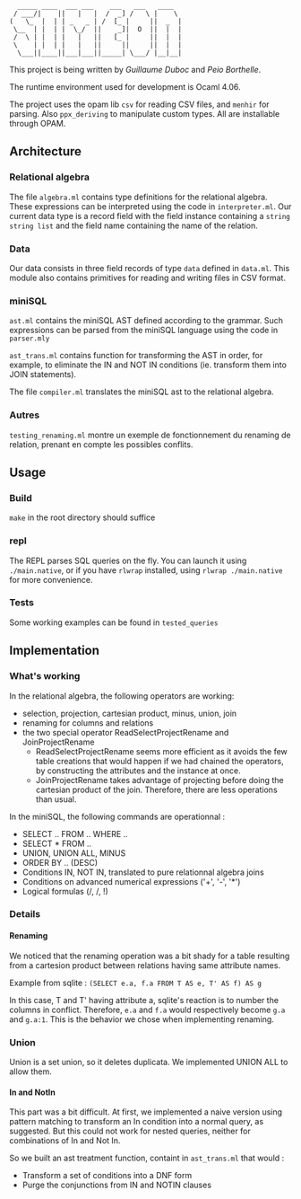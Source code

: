 ``` 
  _____ ____  ___ ___    ___   ___   ____  
 / ___/|    ||   |   |  /  _] /   \ |    \ 
(   \_  |  | | _   _ | /  [_ |     ||  _  |
 \__  | |  | |  \_/  ||    _]|  O  ||  |  |
 /  \ | |  | |   |   ||   [_ |     ||  |  |
 \    | |  | |   |   ||     ||     ||  |  |
  \___||____||___|___||_____| \___/ |__|__|
```


This project is being written by *Guillaume Duboc* and *Peio Borthelle*.

The runtime environment used for development is Ocaml 4.06.

The project uses the opam lib `csv` for reading CSV files, and `menhir` for parsing.
Also `ppx_deriving` to manipulate custom types. All are installable through OPAM.

## Architecture

### Relational algebra

The file `algebra.ml` contains type definitions for the relational algebra.
These expressions can be interpreted using the code in `interpreter.ml`. 
Our current data type is a record field with the field instance containing a `string string list` and the field name containing the name of the relation.

### Data

Our data consists in three field records of type `data` defined in `data.ml`. This module also contains
primitives for reading and writing files in CSV format.

### miniSQL

`ast.ml` contains the miniSQL AST defined according to the grammar. Such expressions can be parsed from the miniSQL language using the code in `parser.mly`

`ast_trans.ml` contains function for transforming the AST in order, for example, to eliminate the IN and NOT IN conditions (ie. transform them into JOIN statements).

The file `compiler.ml` translates the miniSQL ast to the relational algebra.

### Autres

`testing_renaming.ml` montre un exemple de fonctionnement du renaming de relation, prenant en compte les possibles conflits.

## Usage

### Build

`make` in the root directory should suffice

### repl

The REPL parses SQL queries on the fly.
You can launch it using `./main.native`, or if you have `rlwrap` installed, using `rlwrap ./main.native` for more convenience.

### Tests

Some working examples can be found in `tested_queries`

## Implementation

### What's working

In the relational algebra, the following operators are working:
- selection, projection, cartesian product, minus, union, join
- renaming for columns and relations
- the two special operator ReadSelectProjectRename and JoinProjectRename
  - ReadSelectProjectRename seems more efficient as it avoids the few table creations
    that would happen if we had chained the operators, by constructing the attributes and the instance at once.
  - JoinProjectRename takes advantage of projecting before doing the cartesian product of the join. Therefore, there are less operations than usual.

In the miniSQL, the following commands are operationnal :
- SELECT .. FROM .. WHERE ..
- SELECT * FROM ..
- UNION, UNION ALL, MINUS
- ORDER BY .. (DESC)
- Conditions IN, NOT IN, translated to pure relationnal algebra joins
- Conditions on advanced numerical expressions ('+', '-', '*')
- Logical formulas (/\, \/, !)

### Details

#### Renaming
We noticed that the renaming operation was a bit shady for a table 
resulting from a cartesion product between relations having 
same attribute names.

Example from sqlite :
`(SELECT e.a, f.a FROM T AS e, T' AS f) AS g`

In this case, T and T' having attribute a, sqlite's reaction is
to number the columns in conflict. Therefore, `e.a` and `f.a` would
respectively become `g.a` and `g.a:1`. This is the behavior 
we chose when implementing renaming.

### Union

Union is a set union, so it deletes duplicata. We implemented UNION ALL to
allow them.

#### In and NotIn

This part was a bit difficult. At first, we implemented a naive version using pattern matching
to transform an In condition into a normal query, as suggested. But this could not work for nested
queries, neither for combinations of In and Not In.

So we built an ast treatment function, containt in `ast_trans.ml` that would :

 - Transform a set of conditions into a DNF form
 - Purge the conjunctions from IN and NOTIN clauses

